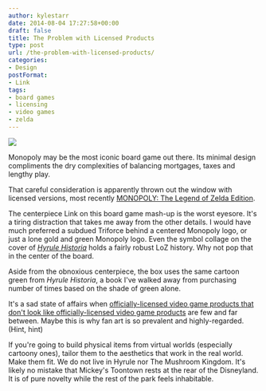 ```yaml
---
author: kylestarr
date: 2014-08-04 17:27:58+00:00
draft: false
title: The Problem with Licensed Products
type: post
url: /the-problem-with-licensed-products/
categories:
- Design
postFormat:
- Link
tags:
- board games
- licensing
- video games
- zelda
---
```


![](http://www.gamestop.com/gs/images/content-pdp/monopoly-the-legend-of-zelda-game-stop-exclusive-edition_115791/Zelda_MN_pr_web.jpg)


Monopoly may be the most iconic board game out there. Its minimal design compliments the dry complexities of balancing mortgages, taxes and lengthy play.

That careful consideration is apparently thrown out the window with licensed versions, most recently [MONOPOLY: The Legend of Zelda Edition](http://gamestop.com/catalog/product/115791).

The centerpiece Link on this board game mash-up is the worst eyesore. It's a tiring distraction that takes me away from the other details. I would have much preferred a subdued Triforce behind a centered Monopoly logo, or just a lone gold and green Monopoly logo. Even the symbol collage on the cover of _[Hyrule Historia](http://www.amazon.com/gp/product/1616550414?ie=UTF8&at=&force-full-site=1&ref_=aw_bottom_links)_ holds a fairly robust LoZ history. Why not pop that in the center of the board.

Aside from the obnoxious centerpiece, the box uses the same cartoon green from _Hyrule Historia_, a book I've walked away from purchasing number of times based on the shade of green alone.

It's a sad state of affairs when [officially-licensed video game products that don't look like officially-licensed video game products](http://theawesomer.com/declaration-x-assassins-creed/283964/) are few and far between. Maybe this is why fan art is so prevalent and highly-regarded. (Hint, hint)

If you're going to build physical items from virtual worlds (especially cartoony ones), tailor them to the aesthetics that work in the real world. Make them fit. We do not live in Hyrule nor The Mushroom Kingdom. It's likely no mistake that Mickey's Toontown rests at the rear of the Disneyland. It is of pure novelty while the rest of the park feels inhabitable.
